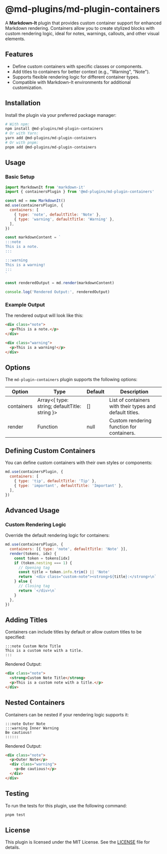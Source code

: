 # @md-plugins/md-plugin-containers

A **Markdown-It** plugin that provides custom container support for enhanced Markdown rendering. Containers allow you to create stylized blocks with custom rendering logic, ideal for notes, warnings, callouts, and other visual elements.

## Features

- Define custom containers with specific classes or components.
- Add titles to containers for better context (e.g., "Warning", "Note").
- Supports flexible rendering logic for different container types.
- Compatible with Markdown-It environments for additional customization.

## Installation

Install the plugin via your preferred package manager:

```bash
# With npm:
npm install @md-plugins/md-plugin-containers
# Or with Yarn:
yarn add @md-plugins/md-plugin-containers
# Or with pnpm:
pnpm add @md-plugins/md-plugin-containers
```

## Usage

### Basic Setup

```js
import MarkdownIt from 'markdown-it'
import { containersPlugin } from '@md-plugins/md-plugin-containers'

const md = new MarkdownIt()
md.use(containersPlugin, {
  containers: [
    { type: 'note', defaultTitle: 'Note' },
    { type: 'warning', defaultTitle: 'Warning' },
  ],
})

const markdownContent = `
:::note
This is a note.
:::

:::warning
This is a warning!
:::
`

const renderedOutput = md.render(markdownContent)

console.log('Rendered Output:', renderedOutput)
```

### Example Output

The rendered output will look like this:

```html
<div class="note">
  <p>This is a note.</p>
</div>

<div class="warning">
  <p>This is a warning!</p>
</div>
```

## Options

The `md-plugin-containers` plugin supports the following options:

| Option     | Type                                          | Default | Description                                             |
| ---------- | --------------------------------------------- | ------- | ------------------------------------------------------- |
| containers | Array<{ type: string; defaultTitle: string }> | []      | List of containers with their types and default titles. |
| render     | Function                                      | null    | Custom rendering function for containers.               |

## Defining Custom Containers

You can define custom containers with their own styles or components:

```js
md.use(containersPlugin, {
  containers: [
    { type: 'tip', defaultTitle: 'Tip' },
    { type: 'important', defaultTitle: 'Important' },
  ],
})
```

## Advanced Usage

### Custom Rendering Logic

Override the default rendering logic for containers:

```js
md.use(containersPlugin, {
  containers: [{ type: 'note', defaultTitle: 'Note' }],
  render(tokens, idx) {
    const token = tokens[idx]
    if (token.nesting === 1) {
      // Opening tag
      const title = token.info.trim() || 'Note'
      return `<div class="custom-note"><strong>${title}:</strong>\n`
    } else {
      // Closing tag
      return `</div>\n`
    }
  },
})
```

## Adding Titles

Containers can include titles by default or allow custom titles to be specified:

```markup
:::note Custom Note Title
This is a custom note with a title.
:::
```

Rendered Output:

```html
<div class="note">
  <strong>Custom Note Title</strong>
  <p>This is a custom note with a title.</p>
</div>
```

## Nested Containers

Containers can be nested if your rendering logic supports it:

```markup
:::note Outer Note
:::warning Inner Warning
Be cautious!
::::::
```

Rendered Output:

```html
<div class="note">
  <p>Outer Note</p>
  <div class="warning">
    <p>Be cautious!</p>
  </div>
</div>
```

## Testing

To run the tests for this plugin, use the following command:

```bash
pnpm test
```

## License

This plugin is licensed under the MIT License. See the [LICENSE](LICENSE.md) file for details.
